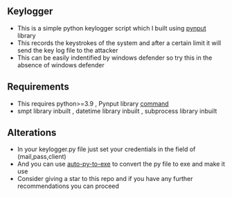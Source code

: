 ## Keylogger
- This is a simple python keylogger script which I built using [pynput](https://pypi.org/project/pynput/) library 
- This records the keystrokes of the system and after a certain limit it will send the key log file to the attacker
- This can be easily indentified by windows defender so try this in the absence of windows defender
## Requirements
- This requires python>=3.9 , Pynput library [command](https://pypi.org/project/pynput/)
- smpt library inbuilt , datetime library inbuilt , subprocess library inbuilt 
## Alterations 
- In your keylogger.py file just set your credentials in the field of (mail,pass,client)
- And you can use [auto-py-to-exe](https://pypi.org/project/auto-py-to-exe/) to convert the py file to exe and make it use
- Consider giving a star to this repo and if you have any further recommendations you can proceed 
